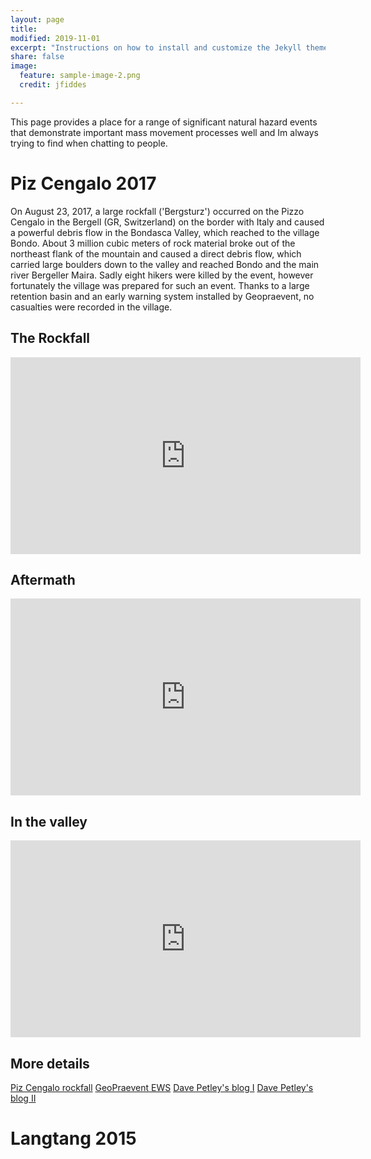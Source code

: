 ```yaml
---
layout: page
title:
modified: 2019-11-01
excerpt: "Instructions on how to install and customize the Jekyll theme Minimal Mistakes."
share: false
image:
  feature: sample-image-2.png
  credit: jfiddes

---
```

This page provides a place for a range of significant natural hazard events that demonstrate important mass movement processes well and Im always trying to find when chatting to people.

# Piz Cengalo 2017
On August 23, 2017, a large rockfall ('Bergsturz') occurred on the Pizzo Cengalo in the Bergell (GR, Switzerland) on the border with Italy and caused a powerful debris flow in the Bondasca Valley, which reached to the village Bondo. About 3 million cubic meters of rock material broke out of the northeast flank of the mountain and caused a direct debris flow, which carried large boulders down to the valley and reached Bondo and the main river Bergeller Maira. Sadly eight hikers were killed by the event, however fortunately the village was prepared for such an event. Thanks to a large retention basin and an early warning system installed by Geopraevent, no casualties were recorded in the village.

## The Rockfall
<iframe width="560" height="315" src="https://www.youtube.com/embed/KITbIVl1R3w" frameborder="0" allow="accelerometer; autoplay; encrypted-media; gyroscope; picture-in-picture" allowfullscreen></iframe>

## Aftermath
<iframe width="560" height="315" src="https://www.youtube.com/embed/Yf-MW6dhl0s" frameborder="0" allow="accelerometer; autoplay; encrypted-media; gyroscope; picture-in-picture" allowfullscreen></iframe>

## In the valley
<iframe width="560" height="315" src="https://www.youtube.com/embed/zAGm-82vtCA" frameborder="0" allow="accelerometer; autoplay; encrypted-media; gyroscope; picture-in-picture" allowfullscreen></iframe>

## More details
<a href="https://youtu.be/KITbIVl1R3w" class="btn btn-success">Piz Cengalo rockfall</a>
<a href="https://www.geopraevent.ch/project/bergsturz-und-murgangueberwachung-bondoval-bondasca/" class="btn btn-outline-info">GeoPraevent EWS</a>
<a href="https://blogs.agu.org/landslideblog/2017/08/25/pizzo-cengalo-rock-avalanche-1/" class="btn btn-outline-info">Dave Petley's blog I</a>
<a href="https://blogs.agu.org/landslideblog/2017/08/30/pizzo-cengalo-2/" class="btn btn-outline-info">Dave Petley's blog II</a>

# Langtang 2015